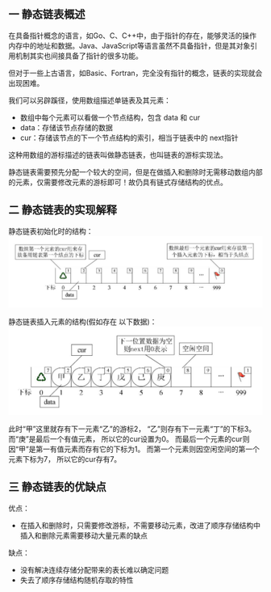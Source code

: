 ## 一 静态链表概述

在具备指针概念的语言，如Go、C、C++中，由于指针的存在，能够灵活的操作内存中的地址和数据。Java、JavaScript等语言虽然不具备指针，但是其对象引用机制其实也间接具备了指针的很多功能。  

但对于一些上古语言，如Basic、Fortran，完全没有指针的概念，链表的实现就会出现困难。  

我们可以另辟蹊径，使用数组描述单链表及其元素：
- 数组中每个元素可以看做一个节点结构，包含 data 和 cur 
- data：存储该节点存储的数据
- cur：存储该节点的下一个节点结构的索引，相当于链表中的 next指针

这种用数组的游标描述的链表叫做静态链表，也叫链表的游标实现法。  

静态链表需要预先分配一个较大的空间，但是在做插入和删除时无需移动数组内部的元素，仅需要修改元素的游标即可！故仍具有链式存储结构的优点。  

## 二 静态链表的实现解释

静态链表初始化时的结构：  
![](../images/new-algorithm/02-10.png)  

静态链表插入元素的结构(假如存在 以下数据)：  
![](../images/new-algorithm/02-11.png)   

此时“甲”这里就存有下一元素“乙”的游标2， “乙”则存有下一元素“丁”的下标3。 而“庚”是最后一个有值元素， 所以它的cur设置为0。 而最后一个元素的cur则因“甲”是第一有值元素而存有它的下标为1。 而第一个元素则因空闲空间的第一个元素下标为7， 所以它的cur存有7。  

## 三 静态链表的优缺点

优点：
- 在插入和删除时，只需要修改游标，不需要移动元素，改进了顺序存储结构中插入和删除元素需要移动大量元素的缺点

缺点：
- 没有解决连续存储分配带来的表长难以确定问题
- 失去了顺序存储结构随机存取的特性